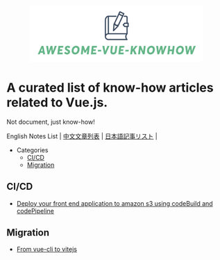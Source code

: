 <p align="center">
<img src="awesome-vue-knowhow.png"  width="400"/ />
</p>

# A curated list of know-how articles related to Vue.js.
Not document, just know-how!

English Notes List | [中文文章列表](./README.cn.md) | [日本語記事リスト](./README.jp.md) |

- Categories
  - [CI/CD](#CI/CD)
  - [Migration](#Migration)

## CI/CD
- [Deploy your front end application to amazon s3 using codeBuild and codePipeline](https://towardsaws.com/deploy-your-front-end-application-to-amazon-s3-using-codebuild-and-codepipeline-25c64572ffc6)

## Migration
- [From vue-cli to vitejs](https://medium.com/nerd-for-tech/from-vue-cli-to-vitejs-648d2f5e031d)
